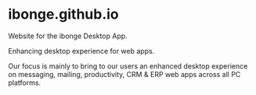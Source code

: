# ibonge.github.io
Website for the ibonge Desktop App.

Enhancing desktop experience for web apps.

Our focus is mainly to bring to our users an enhanced desktop experience on messaging, mailing, productivity, CRM & ERP web apps across all PC platforms.
